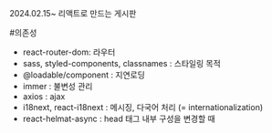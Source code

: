 2024.02.15~
리액트로 만드는 게시판

#의존성

- react-router-dom: 라우터
- sass, styled-components, classnames : 스타일링 목적
- @loadable/component : 지연로딩
- immer : 불변성 관리
- axios : ajax
- i18next, react-i18next : 메시징, 다국어 처리
  (= internationalization)
- react-helmat-async : head 태그 내부 구성을 변경할 때
